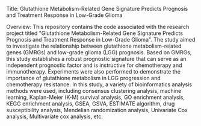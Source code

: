 Title: Glutathione Metabolism-Related Gene Signature Predicts Prognosis and Treatment Response in Low-Grade Glioma


Overview: This repository contains the code associated with the research project titled "Glutathione Metabolism-Related Gene Signature Predicts Prognosis and Treatment Response in Low-Grade Glioma". The study aimed to investigate the relationship between glutathione metabolism-related genes (GMRGs) and low-grade glioma (LGG) prognosis. Based on GMRGs, this study establishes a robust prognostic signature that can serve as an independent prognostic factor and is instructive for chemotherapy and immunotherapy. Experiments were also performed to demonstrate the importance of glutathione metabolism in LGG progression and chemotherapy resistance. In this study, a variety of bioinformatics analysis methods were used, including consensus clustering analysis, machine learning, Kaplan-Meier (K-M) survival analysis, GO enrichment analysis, KEGG enrichment analysis, GSEA, GSVA, ESTIMATE algorithm, drug susceptibility analysis, Mendelian randomization analysis, Univariate Cox analysis, Multivariate cox analysis, etc.
